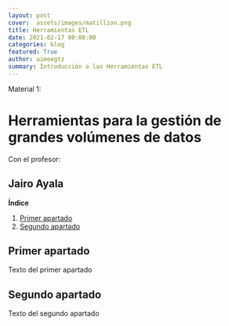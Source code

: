 ```yaml
---
layout: post
cover:  assets/images/matillion.png
title: Herramientas ETL
date: 2021-02-17 00:00:00
categories: blog
featured: True
author: aimeegtz
summary: Introducción a las Herramientas ETL
---
```


Material 1:
# Herramientas para la gestión de grandes volúmenes de datos

Con el profesor:

## Jairo Ayala

**Índice**   
1. [Primer apartado](#id1)
2. [Segundo apartado](#id2)
## Primer apartado<a name="id1"></a>
Texto del primer apartado
## Segundo apartado<a name="id2"></a>
Texto del segundo apartado